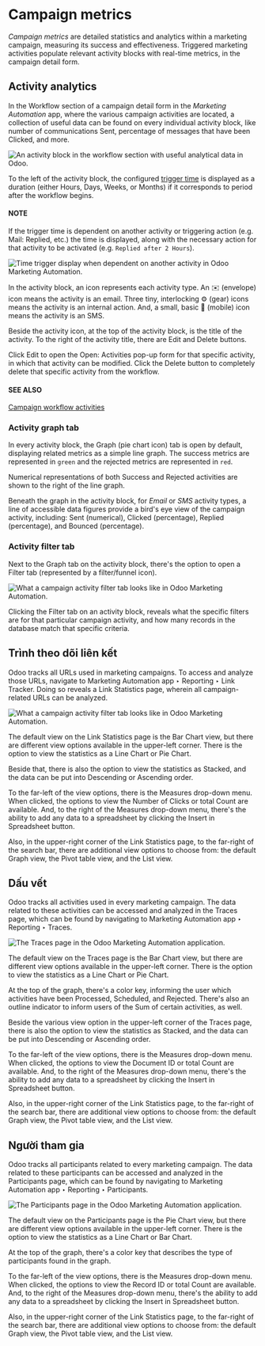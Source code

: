 # Campaign metrics

*Campaign metrics* are detailed statistics and analytics within a marketing campaign, measuring its
success and effectiveness. Triggered marketing activities populate relevant activity blocks with
real-time metrics, in the campaign detail form.

## Activity analytics

In the Workflow section of a campaign detail form in the *Marketing Automation* app,
where the various campaign activities are located, a collection of useful data can be found on every
individual activity block, like number of communications Sent, percentage of messages
that have been Clicked, and more.

![An activity block in the workflow section with useful analytical data in Odoo.](../../../_images/activity-analytics-block-sample.png)

To the left of the activity block, the configured [trigger time](workflow_activities.md) is
displayed as a duration (either Hours, Days, Weeks, or
Months) if it corresponds to period after the workflow begins.

#### NOTE
If the trigger time is dependent on another activity or triggering action (e.g. Mail:
Replied, etc.) the time is displayed, along with the necessary action for that activity to be
activated (e.g. `Replied after 2 Hours`).

![Time trigger display when dependent on another activity in Odoo Marketing Automation.](../../../_images/replied-after-activity-time-trigger.png)

In the activity block, an icon represents each activity type. An ✉️ (envelope) icon
means the activity is an email. Three tiny, interlocking ⚙️ (gear) icons means the
activity is an internal action. And, a small, basic 📱 (mobile) icon means the activity
is an SMS.

Beside the activity icon, at the top of the activity block, is the title of the activity. To the
right of the activity title, there are Edit and Delete buttons.

Click Edit to open the Open: Activities pop-up form for that specific
activity, in which that activity can be modified. Click the Delete button to completely
delete that specific activity from the workflow.

#### SEE ALSO
[Campaign workflow activities](workflow_activities.md)

### Activity graph tab

In every activity block, the Graph (pie chart icon) tab is open by default, displaying
related metrics as a simple line graph. The success metrics are represented in `green` and the
rejected metrics are represented in `red`.

Numerical representations of both Success and Rejected activities are shown
to the right of the line graph.

Beneath the graph in the activity block, for *Email* or *SMS* activity types, a line of accessible
data figures provide a bird's eye view of the campaign activity, including: Sent
(numerical), Clicked (percentage), Replied (percentage), and
Bounced (percentage).

### Activity filter tab

Next to the Graph tab on the activity block, there's the option to open a
Filter tab (represented by a filter/funnel icon).

![What a campaign activity filter tab looks like in Odoo Marketing Automation.](../../../_images/activity-filter-tab.png)

Clicking the Filter tab on an activity block, reveals what the specific filters are for
that particular campaign activity, and how many records in the database match that specific
criteria.

## Trình theo dõi liên kết

Odoo tracks all URLs used in marketing campaigns. To access and analyze those URLs, navigate to
Marketing Automation app ‣ Reporting ‣ Link Tracker. Doing so reveals a
Link Statistics page, wherein all campaign-related URLs can be analyzed.

![What a campaign activity filter tab looks like in Odoo Marketing Automation.](../../../_images/campaign-link-tracker.png)

The default view on the Link Statistics page is the Bar Chart view, but
there are different view options available in the upper-left corner. There is the option to view the
statistics as a Line Chart or Pie Chart.

Beside that, there is also the option to view the statistics as Stacked, and the data
can be put into Descending or Ascending order.

To the far-left of the view options, there is the Measures drop-down menu. When clicked,
the options to view the Number of Clicks or total Count are available. And,
to the right of the Measures drop-down menu, there's the ability to add any data to a
spreadsheet by clicking the Insert in Spreadsheet button.

Also, in the upper-right corner of the Link Statistics page, to the far-right of the
search bar, there are additional view options to choose from: the default Graph view,
the Pivot table view, and the List view.

## Dấu vết

Odoo tracks all activities used in every marketing campaign. The data related to these activities
can be accessed and analyzed in the Traces page, which can be found by navigating to
Marketing Automation app ‣ Reporting ‣ Traces.

![The Traces page in the Odoo Marketing Automation application.](../../../_images/traces-page-marketing-automation.png)

The default view on the Traces page is the Bar Chart view, but there are
different view options available in the upper-left corner. There is the option to view the
statistics as a Line Chart or Pie Chart.

At the top of the graph, there's a color key, informing the user which activities have been
Processed, Scheduled, and Rejected. There's also an outline
indicator to inform users of the Sum of certain activities, as well.

Beside the various view option in the upper-left corner of the Traces page, there is
also the option to view the statistics as Stacked, and the data can be put into
Descending or Ascending order.

To the far-left of the view options, there is the Measures drop-down menu. When clicked,
the options to view the Document ID or total Count are available. And, to
the right of the Measures drop-down menu, there's the ability to add any data to a
spreadsheet by clicking the Insert in Spreadsheet button.

Also, in the upper-right corner of the Link Statistics page, to the far-right of the
search bar, there are additional view options to choose from: the default Graph view,
the Pivot table view, and the List view.

## Người tham gia

Odoo tracks all participants related to every marketing campaign. The data related to these
participants can be accessed and analyzed in the Participants page, which can be found
by navigating to Marketing Automation app ‣ Reporting ‣ Participants.

![The Participants page in the Odoo Marketing Automation application.](../../../_images/participants-page-marketing-automation.png)

The default view on the Participants page is the Pie Chart view, but there
are different view options available in the upper-left corner. There is the option to view the
statistics as a Line Chart or Bar Chart.

At the top of the graph, there's a color key that describes the type of participants found in the
graph.

To the far-left of the view options, there is the Measures drop-down menu. When clicked,
the options to view the Record ID or total Count are available. And, to the
right of the Measures drop-down menu, there's the ability to add any data to a
spreadsheet by clicking the Insert in Spreadsheet button.

Also, in the upper-right corner of the Link Statistics page, to the far-right of the
search bar, there are additional view options to choose from: the default Graph view,
the Pivot table view, and the List view.
